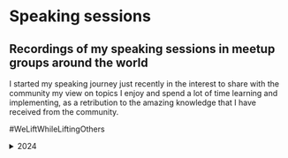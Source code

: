 # Speaking sessions

## Recordings of my speaking sessions in meetup groups around the world

I started my speaking journey just recently in the interest to share with the community my view on topics I enjoy and spend a lot of time learning and implementing, as a retribution to the amazing knowledge that I have received from the community. 

#WeLiftWhileLiftingOthers

<details>
   <summary>2024</summary>
   



<details>
<Summary>March 2024</Summary>


### Microsoft Power Platform Community Call March 2024

[Get Efficient Reclassifications using Dataverse and Power BI](https://youtu.be/IE91YxBWqvQ?si=0ZyGXA4xpy9wRlEY)
   
![image](https://github.com/user-attachments/assets/57a76baa-77da-4a59-8e0a-a1893f7b9aab)

</details>

<details>
<summary>April 2024</summary>


### Austin Power BI User Group, April 2024

[Build a Power BI report with new Dataflows Gen2](https://youtu.be/BI7s4bBVw5o?si=Vb2NcT2CqA-WF6RJ)
   
![image](https://github.com/user-attachments/assets/17eba121-ab6a-4116-9724-2a30e79f90b7)


### Berlin Power BI User Group, April 2024

[How to use Data Factory in Fabric to build a Power BI report](https://youtu.be/-_vCr6EUFAQ?si=A9_1yYK6KKSYJ9Kc)
   
![image](https://github.com/user-attachments/assets/8c7935c1-2bf7-4aab-8af2-d08ebbcd0313)

</details>

<details>
<summary>May 2024</summary>


### DFW Power BI User Group, May 2024

[Build a Power BI report with Dataflows Gen2](https://youtu.be/VtZ9v26PdxA?si=FZRw1LxqK36VxAZR)

![image](https://github.com/user-attachments/assets/e48ea1b0-3c33-43d7-abac-ab668b01f3fd)

</details>

<details>
<summary>July 2024</summary>


### Madison Fabric User Group, July 2024

Dataflows Gen2 in Fabric for the Power BI Analyst

(not recorded)

</details>

<details>
<summary>September 2024</summary>


### Devon and Cornwall Microsoft Power BI User Group, September 2024

[Exploring the next generation ETL: Dataflows Gen2 in MS Fabric](https://youtu.be/dG_6Tl9bCak?si=oT1CorYgG1g5_f1S)

![figure1](https://github.com/user-attachments/assets/cbaad50c-1d4b-4f25-888d-3104967cf90b)


</details>

<details>
   <summary>
      November 2024
   </summary>

   ### Romania Power BI & Modern Excel User Group, November 2024

   [Dataflows Gen2 in Microsoft Fabric for the Power BI Analyts](https://youtu.be/pBVB8vbIXls?si=Mws6k59oq9nwzUo-)

   ![figure1](https://github.com/user-attachments/assets/f6afcf9b-1142-4ac7-89dc-29aed5ef635c)

   
</details>

<details>
   <summary>
      December 2024
   </summary>

   ### Romania Power BI & Modern Excel User Group, December 2024

   [Navigating Semantic Link: Empowering Power BI Administrators](https://youtu.be/Bk_keeI9Gvw?si=yi9ai64mx49LSM8Z)

   ![figure1](https://github.com/user-attachments/assets/3ae0d5ce-31a4-4403-bbfc-7286ee124042)

</details>

</details>
